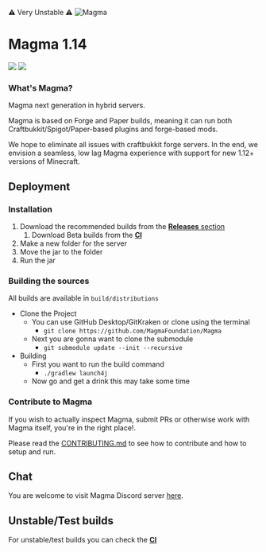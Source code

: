 :warning: Very Unstable :warning:
![Magma](https://img.hexeption.co.uk/magma-new.png)

# Magma 1.14

![](https://img.shields.io/badge/Minecraft%20Forge-1.14.4%20--%2028.1.93-orange.svg?style=for-the-badge) [![](https://img.shields.io/jenkins/build/https/ci.hexeption.co.uk/job/Magma-Main/job/master?label=CI&style=for-the-badge)](https://ci.hexeption.co.uk)

### What's Magma?

Magma next  generation in hybrid servers.

Magma is based on Forge and Paper builds, meaning it can run both Craftbukkit/Spigot/Paper-based plugins and forge-based mods.

We hope to eliminate all issues with craftbukkit forge servers. In the end, we envision a seamless, low lag Magma experience with support for new 1.12+ versions of Minecraft.

## Deployment

### Installation

1. Download the recommended builds from the [**Releases** section](https://github.com/KettleFoundation/Kettle/releases)
   1. Download Beta builds from the [**CI**](https://ci.hexeption.co.uk/job/Magma-Main/job/master/)
2. Make a new folder for the server
3. Move the jar to the folder
4. Run the jar

### Building the sources

All builds are available in `build/distributions`

- Clone the Project
  - You can use GitHub Desktop/GitKraken or clone using the terminal 
    - `git clone https://github.com/MagmaFoundation/Magma` 
  - Next you are gonna want to clone the submodule
    - `git submodule update --init --recursive` 
- Building
  - First you want to run the build command 
    - `./gradlew launch4j`
  - Now go and get a drink this may take some time

### Contribute to Magma
If you wish to actually inspect Magma, submit PRs or otherwise work with Magma itself, you're in the right place!.

Please read the [CONTRIBUTING.md](https://github.com/magmafoundation/Magma/blob/master/CONTRIBUTING.md) to see how to contribute and how to setup and run.


## Chat

You are welcome to visit Magma Discord server [here](https://discord.gg/6rkqngA).

## Unstable/Test builds

For unstable/test builds you can check the [__CI__](https://ci.hexeption.co.uk/job/Magma-Main/job/master/)

